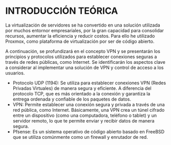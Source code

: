# INTRODUCCIÓN TEÓRICA

La virtualización de servidores se ha convertido en una solución utilizada por muchos entornor empresariales, por la gran capacidad para consolidar recursos, 
aumentar la eficiencia y reducir costos. Para ello he utilizado Proxmox, como plataforma de virtualización por ser de código abierto. 

A continuación, se profundizará en el concepto VPN y se presentarán los principios y protocolos utilizados para establecer conexiones seguras 
a través de redes públicas, como Internet. Se identificarán los aspectos clave a considerar al implementar una solución de VPN y control de acceso a los usuarios.
- Protocolo UDP (1194): Se utiliza para establecer conexiones VPN (Redes Privadas Virtuales) de manera segura y eficiente. A diferencia del protocolo TCP, que es más orientado a la conexión y garantiza la entrega ordenada y confiable de los paquetes de datos.
- VPN: Permite establecer una conexión segura y privada a través de una red pública, como Internet. Básicamente, una VPN crea un túnel cifrado entre un dispositivo (como una computadora, teléfono o tablet) y un servidor remoto, lo que te permite enviar y recibir datos de manera segura.
- Pfsense: Es un sistema operativo de código abierto basado en FreeBSD que se utiliza comúnmente como un firewall y enrutador de red. 
